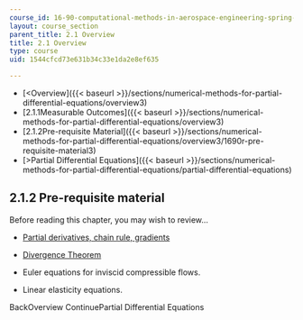 ```yaml
---
course_id: 16-90-computational-methods-in-aerospace-engineering-spring-2014
layout: course_section
parent_title: 2.1 Overview
title: 2.1 Overview
type: course
uid: 1544cfcd73e631b34c33e1da2e8ef635

---
```


*   [<Overview]({{< baseurl >}}/sections/numerical-methods-for-partial-differential-equations/overview3)
*   [2.1.1Measurable Outcomes]({{< baseurl >}}/sections/numerical-methods-for-partial-differential-equations/overview3)
*   [2.1.2Pre-requisite Material]({{< baseurl >}}/sections/numerical-methods-for-partial-differential-equations/overview3/1690r-pre-requisite-material3)
*   [\>Partial Differential Equations]({{< baseurl >}}/sections/numerical-methods-for-partial-differential-equations/partial-differential-equations)

2.1.2 Pre-requisite material
----------------------------

Before reading this chapter, you may wish to review...

*   [Partial derivatives, chain rule, gradients](/courses/18-02sc-multivariable-calculus-fall-2010/sections/2.-partial-derivatives/part-b-chain-rule-gradient-and-directional-derivatives)
    
*   [Divergence Theorem](/courses/18-02sc-multivariable-calculus-fall-2010/sections/4.-triple-integrals-and-surface-integrals-in-3-space/part-b-flux-and-the-divergence-theorem/session-84-divergence-theorem)
    
*   Euler equations for inviscid compressible flows.
    
*   Linear elasticity equations.
    

BackOverview ContinuePartial Differential Equations